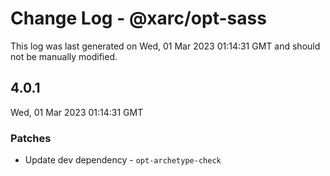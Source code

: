 # Change Log - @xarc/opt-sass

This log was last generated on Wed, 01 Mar 2023 01:14:31 GMT and should not be manually modified.

## 4.0.1
Wed, 01 Mar 2023 01:14:31 GMT

### Patches

- Update dev dependency - `opt-archetype-check`

